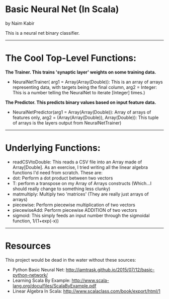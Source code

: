 # Basic Neural Net (In Scala)
by Naim Kabir

This is a neural net binary classifier.
***
# The Cool Top-Level Functions:
**The Trainer. This trains 'synaptic layer' weights on some training data.**
* NeuralNetTrainer( arg1 = Array(Array(Double)): This is an array of arrays representing data, with targets being the final column, arg2 = Integer: This is a number telling the NeuralNet to iterate [Integer] times.)

**The Predictor. This predicts binary values based on input feature data.**
* NeuralNetPredictor(arg1 = Array(Array(Double)): Array of arrays of features only, arg2 = (Array(Array(Double)), Array(Double)): This tuple of arrays is the layers output from NeuralNetTrainer)

***
# Underlying Functions:
* readCSVtoDouble: This reads a CSV file into an Array made of Array[Double].
As an exercise, I tried writing all the linear algebra functions I'd need from scratch. These are:
* dot: Perform a dot product between two vectors
* T: perform a transpose on my Array of Arrays constructs (Which...I should really change to something less clunky)
* matmultiply: Multiply two 'matrices' (They are really just arrays of arrays)
* piecewise: Perform piecewise multiplication of two vectors
* piecewiseAdd: Perform piecewise ADDITION of two vectors
* sigmoid: This simply feeds an input number through the sigmoidal function, 1/(1+exp(-x))

***
# Resources
This project would be dead in the water without these sources:
* Python Basic Neural Net: http://iamtrask.github.io/2015/07/12/basic-python-network/
* Learning Scala By Example: http://www.scala-lang.org/docu/files/ScalaByExample.pdf
* Linear Algebra In Scala: http://www.scalaclass.com/book/export/html/1
